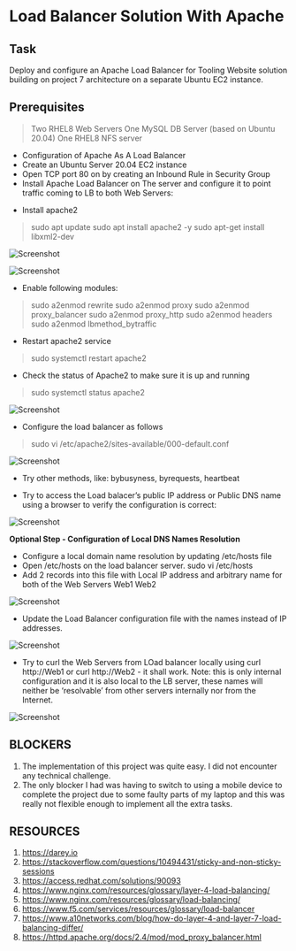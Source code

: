 # Load Balancer Solution With Apache

## Task

Deploy and configure an Apache Load Balancer for Tooling Website solution building on project 7 architecture on a separate Ubuntu EC2 instance.

## Prerequisites
>Two RHEL8 Web Servers
>One MySQL DB Server (based on Ubuntu 20.04)
>One RHEL8 NFS server


* Configuration of Apache As A Load Balancer
* Create an Ubuntu Server 20.04 EC2 instance
* Open TCP port 80 on by creating an Inbound Rule in Security Group
* Install Apache Load Balancer on The server and configure it to point traffic coming to LB to both Web Servers:
- Install apache2
>sudo apt update
>sudo apt install apache2 -y
>sudo apt-get install libxml2-dev

![Screenshot](img/apache-install.JPG)

![Screenshot](img/apache-install2.JPG)

- Enable following modules:
>sudo a2enmod rewrite
>sudo a2enmod proxy
>sudo a2enmod proxy_balancer
>sudo a2enmod proxy_http
>sudo a2enmod headers
>sudo a2enmod lbmethod_bytraffic

- Restart apache2 service
>sudo systemctl restart apache2

- Check the status of Apache2 to make sure it is up and running 
>sudo systemctl status apache2

![Screenshot](img/apache-status.JPG)
* Configure the load balancer as follows
>sudo vi /etc/apache2/sites-available/000-default.conf

![Screenshot](img/lb-config.JPG)

* Try other methods, like: bybusyness, byrequests, heartbeat


* Try to access the Load balacer’s public IP address or Public DNS name using a browser to verify the configuration is correct:

![Screenshot](CA59F088-A89E-4B5D-999F-C3B5EDB845B2.png)

**Optional Step - Configuration of Local DNS Names Resolution**

* Configure a local domain name resolution by updating /etc/hosts file
* Open /etc/hosts on the load balancer server.            sudo vi /etc/hosts
* Add 2 records into this file with Local IP address and arbitrary name for both of the Web Servers <WebServer1-Private-IP-Address>Web1 <WebServer2-Private-IP-Address> Web2

![Screenshot](5815EFA4-BC3C-4A00-BB45-02B2A7DF6E5A.png)


* Update the Load Balancer configuration file with the names instead of IP addresses.

![Screenshot](91C91EF3-6D0E-4B41-B4EE-57ED306C111F.jpeg)

* Try to curl the Web Servers from LOad balancer locally using curl http://Web1 or curl http://Web2 - it shall work.     Note: this is only internal configuration and it is also local to the LB server, these names will neither be ‘resolvable’ from other servers internally nor from the Internet.

![Screenshot](8966C88D-3E26-4E66-9898-FE6582A92395.jpeg)

## BLOCKERS
1. The implementation of this project was quite easy. I did not encounter any technical challenge.
2. The only blocker I had was having to switch to using a mobile device to complete the project due to some faulty parts of my laptop and this was really not flexible enough to implement all the extra tasks.

## RESOURCES
1. https://darey.io
2. https://stackoverflow.com/questions/10494431/sticky-and-non-sticky-sessions
3. https://access.redhat.com/solutions/90093
4. https://www.nginx.com/resources/glossary/layer-4-load-balancing/
5. https://www.nginx.com/resources/glossary/load-balancing/
6. https://www.f5.com/services/resources/glossary/load-balancer
7. https://www.a10networks.com/blog/how-do-layer-4-and-layer-7-load-balancing-differ/
8. https://httpd.apache.org/docs/2.4/mod/mod_proxy_balancer.html



